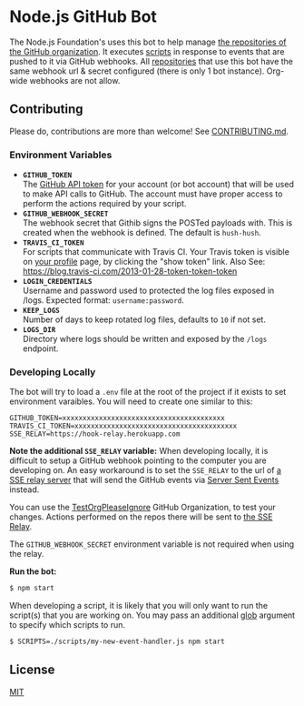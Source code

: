 # Node.js GitHub Bot

The Node.js Foundation's uses this bot to help manage [the repositories of the GitHub organization](https://github.com/nodejs). 
It executes [scripts](https://github.com/nodejs/github-bot/tree/master/scripts) in response to events that are 
pushed to it via GitHub webhooks. All [repositories](https://github.com/nodejs) that use this bot have the same webhook url & 
secret configured (there is only 1 bot instance). Org-wide webhooks are not allow.

## Contributing

Please do, contributions are more than welcome!
See [CONTRIBUTING.md](CONTRIBUTING.md).

### Environment Variables

- **`GITHUB_TOKEN`**<br>
  The [GitHub API token](https://github.com/blog/1509-personal-api-tokens) for your account (or bot account) that will be 
  used to make API calls to GitHub. The account must have proper access to perform the actions required by your script.
- **`GITHUB_WEBHOOK_SECRET`**<br>
  The webhook secret that Githib signs the POSTed payloads with. This is created when the webhook is defined. The default 
  is `hush-hush`.
- **`TRAVIS_CI_TOKEN`**<br>
  For scripts that communicate with Travis CI. Your Travis token is visible on [your profile](https://travis-ci.org/profile) 
  page, by clicking the "show token" link. Also See: https://blog.travis-ci.com/2013-01-28-token-token-token
- **`LOGIN_CREDENTIALS`**<br>
  Username and password used to protected the log files exposed in /logs. Expected format: `username:password`.
- **`KEEP_LOGS`**<br>
  Number of days to keep rotated log files, defaults to `10` if not set.
- **`LOGS_DIR`**<br>
  Directory where logs should be written and exposed by the `/logs` endpoint.

### Developing Locally

The bot will try to load a `.env` file at the root of the project if it exists to set environment varaibles. You will need 
to create one similar to this:

```
GITHUB_TOKEN=xxxxxxxxxxxxxxxxxxxxxxxxxxxxxxxxxxxxxxxx
TRAVIS_CI_TOKEN=xxxxxxxxxxxxxxxxxxxxxxxxxxxxxxxxxxxxxxxx
SSE_RELAY=https://hook-relay.herokuapp.com
```

**Note the additional `SSE_RELAY` variable:**
When developing locally, it is difficult to setup a GitHub webhook 
pointing to the computer you are developing on. An easy workaround is to set the `SSE_RELAY` to the url of 
[a SSE relay server](https://github.com/williamkapke/hook-relay) that will send the GitHub events via 
[Server Sent Events](http://www.html5rocks.com/en/tutorials/eventsource/basics/) instead.

You can use the [TestOrgPleaseIgnore](https://github.com/TestOrgPleaseIgnore) GitHub Organization, to test 
your changes. Actions performed on the repos there will be sent to 
[the SSE Relay](https://github.com/williamkapke/hook-relay).

The `GITHUB_WEBHOOK_SECRET` environment variable is not required when using the relay.

**Run the bot:**
```bash
$ npm start
```

When developing a script, it is likely that you will only want to run the script(s) that you are working on. You may 
pass an additional [glob](https://www.npmjs.com/package/glob) argument to specify which scripts to run.

```bash
$ SCRIPTS=./scripts/my-new-event-handler.js npm start
```


## License

[MIT](LICENSE.md)
